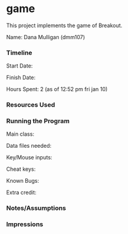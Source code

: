 game
====

This project implements the game of Breakout.

Name: Dana Mulligan (dmm107)

### Timeline

Start Date: 

Finish Date: 

Hours Spent: 2 (as of 12:52 pm fri jan 10)

### Resources Used


### Running the Program

Main class:

Data files needed: 

Key/Mouse inputs:

Cheat keys:

Known Bugs:

Extra credit:


### Notes/Assumptions


### Impressions

